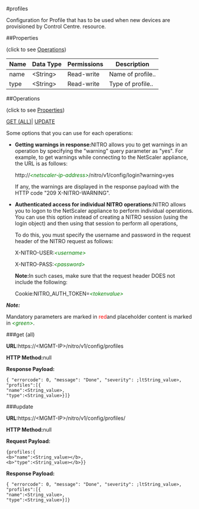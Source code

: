 #profiles

Configuration for Profile that has to be used when new devices are provisioned by Control Centre. resource.


##Properties 
<span>(click to see [Operations](#opera))</span>


<table><thead><tr><th>Name</th><th>Data Type</th><th>Permissions</th><th>Description</th></tr></thead><tbody><tr><td>name</td><td>&lt;String></td><td>Read-write</td><td>Name of profile..</td></tr><tr><td>type</td><td>&lt;String></td><td>Read-write</td><td>Type of profile..</td></tr></tbody></table>
##Operations 
<span>(click to see [Properties](#prope))</span>


[GET (ALL)](#get-)| [UPDATE](#u)


Some options that you can use for each operations:
<ul><li><p><b>Getting warnings in response:</b>NITRO allows you to get warnings in an operation by specifying the "warning" query parameter as "yes". For example, to get warnings while connecting to the NetScaler appliance, the URL is as follows:</p><p>http://<span style="color:green;font-style:italic;">&lt;netscaler-ip-address&gt;</span>/nitro/v1/config/login?warning=yes</p><p>If any, the warnings are displayed in the response payload with the HTTP code "209 X-NITRO-WARNING".</p></li><li><p><b>Authenticated access for individual NITRO operations:</b>NITRO allows you to logon to the NetScaler appliance to perform individual operations. You can use this option instead of creating a NITRO session (using the login object) and then using that session to perform all operations,</p><p>To do this, you must specify the username and password in the request header of the NITRO request as follows:</p><p>X-NITRO-USER:<span style="color:green;font-style:italic;">&lt;username&gt;</span></p><p>X-NITRO-PASS:<span style="color:green;font-style:italic;">&lt;password&gt;</span></p><p><b>Note:</b>In such cases, make sure that the request header DOES not include the following:</p><p>Cookie:NITRO_AUTH_TOKEN=<span style="color:green;font-style:italic;">&lt;tokenvalue&gt;</span></p></li></ul>



***Note:*** 
Mandatory parameters are marked in <span style="color:#FF0000;">red</span>and placeholder content is marked in <span style="color:green;font-style:italic">&lt;green&gt;</span>.

###get (all)



<b>URL:</b>https://&lt;MGMT-IP&gt;/nitro/v1/config/profiles
<b>HTTP Method:</b>null
<b>Response Payload: </b>```{ "errorcode": 0, "message": "Done", "severity": ;ltString_value>, "profiles":[{"name":<String_value>,"type":<String_value>}]}```



###update



<b>URL:</b>https://&lt;MGMT-IP&gt;/nitro/v1/config/profiles/
<b>HTTP Method:</b>null
<b>Request Payload: </b>```{profiles:{<b>"name":<String_value></b>,<b>"type":<String_value></b>}}```
<b>Response Payload: </b>```{ "errorcode": 0, "message": "Done", "severity": ;ltString_value>, "profiles":[{"name":<String_value>,"type":<String_value>}]}```



